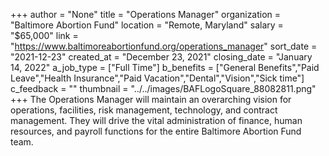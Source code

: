 +++
author = "None"
title = "Operations Manager"
organization = "Baltimore Abortion Fund"
location = "Remote, Maryland"
salary = "$65,000"
link = "https://www.baltimoreabortionfund.org/operations_manager"
sort_date = "2021-12-23"
created_at = "December 23, 2021"
closing_date = "January 14, 2022"
a_job_type = ["Full Time"]
b_benefits = ["General Benefits","Paid Leave","Health Insurance","Paid Vacation","Dental","Vision","Sick time"]
c_feedback = ""
thumbnail = "../../images/BAFLogoSquare_88082811.png"
+++
The Operations Manager will maintain an overarching vision for operations, facilities, risk management, technology, and contract management. They will drive  the vital administration of finance, human resources, and payroll functions for the entire Baltimore Abortion Fund team.